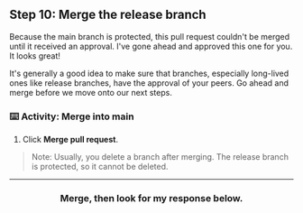 ## Step 10: Merge the release branch

Because the main branch is protected, this pull request couldn't be merged until it received an approval. I've gone ahead and approved this one for you. It looks great!

It's generally a good idea to make sure that branches, especially long-lived ones like release branches, have the approval of your peers. Go ahead and merge before we move onto our next steps.

### :keyboard: Activity: Merge into main

1. Click **Merge pull request**.

> Note: Usually, you delete a branch after merging. The release branch is protected, so it cannot be deleted.

<hr>
<h3 align="center">Merge, then look for my response below.</h3>
